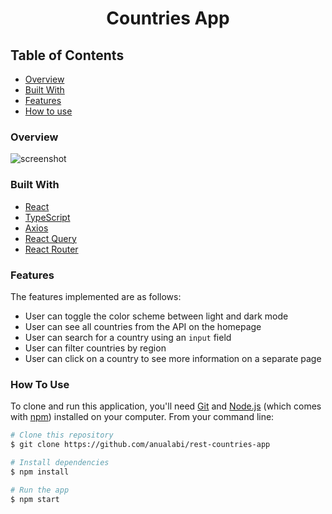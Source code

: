<h1 align="center">Countries App</h1>

## Table of Contents

- [Overview](#overview)
- [Built With](#built-with)
- [Features](#features)
- [How to use](#how-to-use)

### Overview

![screenshot](https://user-images.githubusercontent.com/33486765/185797467-205d51f2-0e10-457a-a99f-8f33f97d585d.png)

### Built With

- [React](https://reactjs.org/)
- [TypeScript](https://www.typescriptlang.org/)
- [Axios](https://axios-http.com/docs/intro)
- [React Query](https://react-query-v3.tanstack.com/)
- [React Router](https://reactrouter.com/)

### Features

The features implemented are as follows:

- User can toggle the color scheme between light and dark mode
- User can see all countries from the API on the homepage
- User can search for a country using an `input` field
- User can filter countries by region
- User can click on a country to see more information on a separate page

### How To Use

To clone and run this application, you'll need [Git](https://git-scm.com) and [Node.js](https://nodejs.org/en/download/) (which comes with [npm](http://npmjs.com)) installed on your computer. From your command line:

```bash
# Clone this repository
$ git clone https://github.com/anualabi/rest-countries-app

# Install dependencies
$ npm install

# Run the app
$ npm start
```
